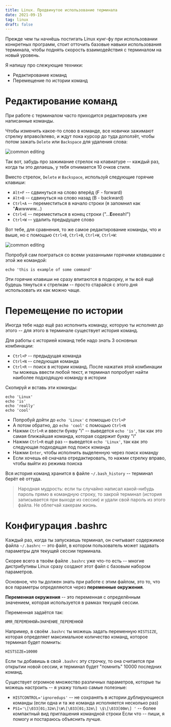 ```yaml
---
title: Linux. Продвинутое использование терминала
date: 2021-09-15
tag: linux
draft: false
---
```


Прежде чем ты начнёшь постигать Linux кунг-фу при использовании конкретных программ, стоит отточить базовые навыки использования терминала, чтобы поднять скорость взаимодействия с терминалом на новый уровень.

Я напишу про слежующие техники:

* Редактирование команд
* Перемещение по истории команд

# Редактирование команд

При работе с терминалом часто приходится редактировать уже написанные команды.

Чтобы изменить какое-то слово в команде, все новички зажимают стрелку вправо/влево, и ждут пока курсор до туда доползёт, чтобы потом зажать `Delete` или `Backspace` для удаления слова:

![common editing](/assets/gifs/linux-common-editing.gif)

Так вот, забудь про зажимание стрелок на клавиатуре -- каждый раз, когда ты это делаешь, у тебя отнимается 10 очков стиля.

Вместо стрелок, `Delete` и `Backspace`, используй следующие горячие клавиши:

* `Alt+F` -- сдвинуться на слово вперёд (F - forward)
* `Alt+B` -- сдвинуться на слово назад (B - backward)
* `Ctrl+A` -- переместиться в начало строки (я запомнил как "**A**wwwww...)
* `Ctrl+E` -- переместиться в конец строки ("...**E**eeeah!")
* `Ctrl+W` -- удалить предыдущее слово

Вот тебе, для сравнения, то же самое редактирование команды, что и выше, но с помощью `Ctrl+B`, `Ctrl+B`, `Ctrl+W`, `Ctrl+W`:

![common editing](/assets/gifs/linux-pro-editing.gif)

Попробуй сам поиграться со всеми указанными горячими клавишами с этой же командой:

```
echo 'this is example of some command'
```

Эти горячие клавиши не сразу впитаются в подкорку, и ты всё ещё будешь тянуться к стрелкам -- просто старайся с этого дня использовать их как можно чаще.

# Перемещение по истории

Иногда тебе надо ещё раз исполнить команду, которую ты исполнял до этого -- для этого в терминале существует история команд.

Для работы с историей команд тебе надо знать 3 основных комбинации:

* `Ctrl+P` -- предыдущая команда
* `Ctrl+N` -- следующая команда
* `Ctrl+R` -- поиск в истории команд. После нажатия этой комбинации ты можешь ввести любой текст, и терминал попробует найти наиболее подходящую команду в истории

Скопируй и вставь эти команды:

```
echo 'Linux'
echo 'is'
echo 'really'
echo 'cool'
```

* Попробуй дойти до `echo 'Linux'` с помощью `Ctrl+P`
* А потом обратно, до `echo 'cool'` с помощью `Ctrl+N`
* Нажми `Ctrl+R` и ввести букву "i" -- выведется `echo 'is'`, так как это самая ближайшая команда, которая содержит букву "i"
* Нажми `Ctrl+R` ещё раз -- выведется `echo 'Linux'`, так как это следующая подходящая под поиск команда
* Нажми `Enter`, чтобы исполнить выделенную через поиск команду
* Если хочешь её сначала отредактировать, то нажми стрелку вправо, чтобы выйти из режима поиска

Вся история команд хранится в файле `~/.bash_history` -- терминал берёт её оттуда.

> Народная мудрость: если ты случайно написал какой-нибудь пароль прямо в командную строку, то закрой терминал (история записывается при выходе из сессии) и удали свой пароль из этого файла. Не облегчай хакерам жизнь.

# Конфигурация .bashrc

Каждый раз, когда ты запускаешь терминал, он считывает содержимое файла `~/.bashrc` -- это файл, в котором пользователь может задавать параметры для текущей сессии терминала.

Скорее всего в твоём файле `.bashrc` уже что-то есть -- многие дистрибутивы Linux сразу создают этот файл с базовым набором параметров.

Основное, что ты должен знать при работе с этим файлом, это то, что все параметры определяются через **переменные окружения**.

**Переменная окружения** -- это переменная с определённым значением, которая используется в рамках текущей сессии.

Переменная задаётся так:

```
ИМЯ_ПЕРЕМЕННОЙ=ЗНАЧЕНИЕ_ПЕРЕМЕННОЙ
```

Например, в своём `.bashrc` ты можешь задать переменную `HISTSIZE`, которая определяет максимальное количество команд, которое терминал будет помнить:

```
HISTSIZE=10000
```

Если ты добавишь в свой `.bashrc` эту строчку, то она считается при открытии новой сессии, и терминал будет "помнить" 10000 последних команд.

Существует огромное множество различных параметров, которые ты можешь настроить -- я укажу только самые полезные:

* `HISTCONTROL='ignoredups'` -- не сохранять в истории дублирующиеся команды (если одна и та же команда исполняется несколько раз)
* `PS1='\[\033[01;32m\]\W\[\033[01;32m\] \$\[\033[00m\] '` -- более компактный вид приглашения командной строки
Если что -- пиши, я помогу и постараюсь объяснить лучше.
